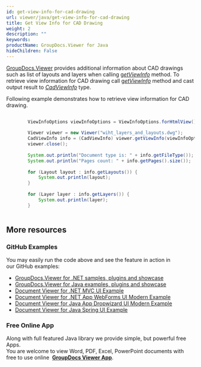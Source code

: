 ```yaml
---
id: get-view-info-for-cad-drawing
url: viewer/java/get-view-info-for-cad-drawing
title: Get View Info for CAD Drawing
weight: 2
description: ""
keywords: 
productName: GroupDocs.Viewer for Java
hideChildren: False
---
```

[GroupDocs.Viewer](https://products.groupdocs.com/viewer/java) provides additional information about CAD drawings such as list of layouts and layers when calling [g*etViewInfo*](https://apireference.groupdocs.com/java/viewer/com.groupdocs.viewer/Viewer#getViewInfo(com.groupdocs.viewer.options.ViewInfoOptions)) method. To retrieve view information for CAD drawing call [g*etViewInfo*](https://apireference.groupdocs.com/java/viewer/com.groupdocs.viewer/Viewer#getViewInfo(com.groupdocs.viewer.options.ViewInfoOptions)) method and cast output result to *[CadViewInfo](https://apireference.groupdocs.com/java/viewer/com.groupdocs.viewer.results/CadViewInfo)* type.

Following example demonstrates how to retrieve view information for CAD drawing.

```java
           
		ViewInfoOptions viewInfoOptions = ViewInfoOptions.forHtmlView();
 
        Viewer viewer = new Viewer("wiht_layers_and_layouts.dwg");
        CadViewInfo info = (CadViewInfo) viewer.getViewInfo(viewInfoOptions);
        viewer.close();
 
        System.out.println("Document type is: " + info.getFileType());
        System.out.println("Pages count: " + info.getPages().size());
 
        for (Layout layout : info.getLayouts()) {
            System.out.println(layout);
        }
 
        for (Layer layer : info.getLayers()) {
            System.out.println(layer);
        }
      

```

## More resources
### GitHub Examples
You may easily run the code above and see the feature in action in our GitHub examples:
*   [GroupDocs.Viewer for .NET samples, plugins and showcase](https://github.com/groupdocs-viewer/GroupDocs.Viewer-for-.NET)    
*   [GroupDocs.Viewer for Java examples, plugins and showcase](https://github.com/groupdocs-viewer/GroupDocs.Viewer-for-Java)    
*   [Document Viewer for .NET MVC UI Example](https://github.com/groupdocs-viewer/GroupDocs.Viewer-for-.NET-MVC)    
*   [Document Viewer for .NET App WebForms UI Modern Example](https://github.com/groupdocs-viewer/GroupDocs.Viewer-for-.NET-WebForms)    
*   [Document Viewer for Java App Dropwizard UI Modern Example](https://github.com/groupdocs-viewer/GroupDocs.Viewer-for-Java-Dropwizard)    
*   [Document Viewer for Java Spring UI Example](https://github.com/groupdocs-viewer/GroupDocs.Viewer-for-Java-Spring)
    
### Free Online App
Along with full featured Java library we provide simple, but powerful free Apps.  
You are welcome to view Word, PDF, Excel, PowerPoint documents with free to use online  **[GroupDocs Viewer App](https://products.groupdocs.app/viewer)**.